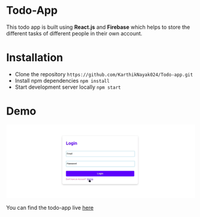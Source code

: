 # Todo-App

This todo app is built using **React.js** and **Firebase** which helps to store the different tasks of different people in their own account.

# Installation

- Clone the repository `https://github.com/KarthikNayak024/Todo-app.git`
- Install npm dependencies `npm install`
- Start development server locally `npm start`

# Demo

![Demo](public/todo-app.gif)

You can find the todo-app live [here](https://tasks-live.herokuapp.com)
